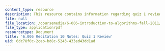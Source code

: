 ```yaml
---
content_type: resource
description: This resource contains information regarding quiz 1 review.
file: null
file_location: /coursemedia/6-006-introduction-to-algorithms-fall-2011/6dc78f0c2cabbd8c5243433ed43dd1ad_MIT6_006F11_rec10.pdf
file_type: application/pdf
resourcetype: Document
title: '6.006 Recitation 10 Notes: Quiz 1 Review'
uid: 6dc78f0c-2cab-bd8c-5243-433ed43dd1ad
---
```

